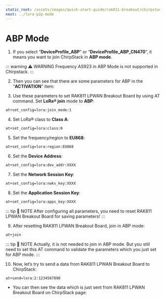 ```yaml
---
static_root: /assets/images/quick-start-guide/rak811-breakout/chirpstack-abp-mode
next: ../lora-p2p-mode
---
```


# ABP Mode

1. If you select “**DeviceProfile_ABP**” or “**DeviceProfile_ABP_CN470**”, it means you want to join ChirpStack in **ABP mode**.

::: warning ⚠️ WARNING
Frequency AS923 in ABP Mode is not supported in Chirpstack.
:::

<rk-img
  :src="`${$frontmatter.static_root}/bhpdwgda7tdz2eqduf4b.png`"
  width="100%"
  figure-number="1"
  caption="Chirpstack ABP Activation"
/>

2. Then you can see that there are some parameters for ABP in the “**ACTIVATION**” item:

<rk-img
  :src="`${$frontmatter.static_root}/ypjzi1ho8i1edi2so2ak.png`"
  width="100%"
  figure-number="2"
  caption="Chirpstack ABP Activation Parameters Needed"
/>

3. Use these parameters to set RAK811 LPWAN Breakout Board by using AT command. Set **LoRa® join** mode to **ABP**:

```bash
at+set_config=lora:join_mode:1
```

<rk-img
  :src="`${$frontmatter.static_root}/iqptivjfhqaf9rkoxfwb.jpg`"
  width="60%"
  figure-number="3"
  caption="Chirpstack ABP Join Mode via RAK Serial Port Tool"
/>

4. Set LoRa® class to **Class A**:

```bash
at+set_config=lora:class:0
```

<rk-img
  :src="`${$frontmatter.static_root}/kkm5pwzhi44aif78akij.jpg`"
  width="60%"
  figure-number="4"
  caption="Chirpstack ABP Set Class via RAK Serial Port Tool"
/>

5. Set the frequency/region to **EU868**:

```bash
at+set_config=lora:region:EU868
```

<rk-img
  :src="`${$frontmatter.static_root}/hybihb6l6knq8lccnm1h.jpg`"
  width="60%"
  figure-number="5"
  caption="Chirpstack ABP Set Region/Frequency via RAK Serial Port Tool"
/>

6. Set the **Device Address**:

```bash
at+set_config=lora:dev_addr:XXXX
```

<rk-img
  :src="`${$frontmatter.static_root}/tpqvwwbxnmlwzqcfgozy.jpg`"
  width="60%"
  figure-number="6"
  caption="Chirpstack ABP Set Device Address via RAK Serial Port Tool"
/>

7. Set the **Network Session Key**:

```bash
at+set_config=lora:nwks_key:XXXX
```

<rk-img
  :src="`${$frontmatter.static_root}/gzryq4icdnjuxykqgfhz.jpg`"
  width="60%"
  figure-number="7"
  caption="Chirpstack ABP Set Network Session Key via RAK Serial Port Tool"
/>

8. Set the **Application Session Key**:

```bash
at+set_config=lora:apps_key:XXXX
```

<rk-img
  :src="`${$frontmatter.static_root}/czhbmtdl7or1c2d6katt.jpg`"
  width="60%"
  figure-number="8"
  caption="Chirpstack ABP Set Application Session Key via RAK Serial Port Tool"
/>

::: tip 📝 NOTE
After configuring all parameters, you need to reset RAK811 LPWAN Breakout Board for saving parameters!
:::

9. After resetting RAK811 LPWAN Breakout Board, join in ABP mode:

```bash
at+join
```

<rk-img
  :src="`${$frontmatter.static_root}/b3oaamuv6fom8bydg1mi.jpg`"
  width="60%"
  figure-number="9"
  caption="Chirpstack ABP Join via RAK Serial Port Tool"
/>

::: tip 📝 NOTE
Actually, it is not needed to join in ABP mode. But you still need to set this AT command to
validate the parameters which you just set for ABP mode.
:::

10. Now, let’s try to send a data from RAK811 LPWAN Breakout Board to ChirpStack:

```bash
at+send=lora:2:1234567890
```

<rk-img
  :src="`${$frontmatter.static_root}/elbbdyduu3bbgnopsvns.jpg`"
  width="60%"
  figure-number="10"
  caption="Chirpstack Sample Data Sent via RAK Serial Port Tool"
/>

- You can then see the data which is just sent from RAK811 LPWAN Breakout Board on ChirpStack page:

<rk-img
  :src="`${$frontmatter.static_root}/hqqusvgjrzhbgouuqf36.png`"
  width="100%"
  figure-number="11"
  caption="Chirpstack Data Received Preview"
/>
